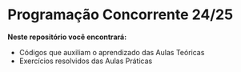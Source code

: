 # Programação Concorrente 24/25
**Neste repositório você encontrará:**
  - Códigos que auxiliam o aprendizado das Aulas Teóricas
  - Exercícios resolvidos das Aulas Práticas
